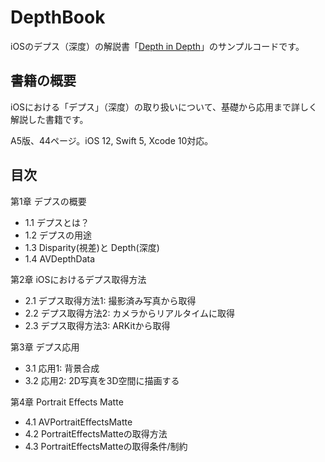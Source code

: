 # DepthBook

iOSのデプス（深度）の解説書「[Depth in Depth](https://booth.pm/ja/items/1313752)」のサンプルコードです。

## 書籍の概要

iOSにおける「デプス」（深度）の取り扱いについて、基礎から応用まで詳しく解説した書籍です。

A5版、44ページ。iOS 12, Swift 5, Xcode 10対応。

## 目次

第1章 デプスの概要

- 1.1 デプスとは？
- 1.2 デプスの用途
- 1.3 Disparity(視差)と Depth(深度)
- 1.4 AVDepthData

第2章 iOSにおけるデプス取得方法

- 2.1 デプス取得方法1: 撮影済み写真から取得
- 2.2 デプス取得方法2: カメラからリアルタイムに取得
- 2.3 デプス取得方法3: ARKitから取得

第3章 デプス応用

- 3.1 応用1: 背景合成
- 3.2 応用2: 2D写真を3D空間に描画する

第4章 Portrait Effects Matte

- 4.1 AVPortraitEffectsMatte
- 4.2 PortraitEffectsMatteの取得方法
- 4.3 PortraitEffectsMatteの取得条件/制約
